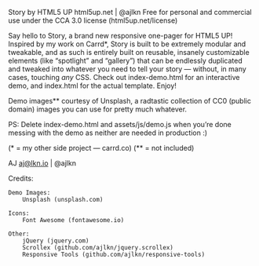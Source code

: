 Story by HTML5 UP
html5up.net | @ajlkn
Free for personal and commercial use under the CCA 3.0 license (html5up.net/license)


Say hello to Story, a brand new responsive one-pager for HTML5 UP! Inspired by my work
on Carrd*, Story is built to be extremely modular and tweakable, and as such is entirely
built on reusable, insanely customizable elements (like “spotlight” and “gallery”) that
can be endlessly duplicated and tweaked into whatever you need to tell your story —
without, in many cases, touching *any* CSS. Check out index-demo.html for an interactive
demo, and index.html for the actual template. Enjoy!

Demo images** courtesy of Unsplash, a radtastic collection of CC0 (public domain) images
you can use for pretty much whatever.

PS: Delete index-demo.html and assets/js/demo.js when you’re done messing with the demo
as neither are needed in production :)

(* = my other side project — carrd.co)
(** = not included)

AJ
aj@lkn.io | @ajlkn


Credits:

	Demo Images:
		Unsplash (unsplash.com)

	Icons:
		Font Awesome (fontawesome.io)

	Other:
		jQuery (jquery.com)
		Scrollex (github.com/ajlkn/jquery.scrollex)
		Responsive Tools (github.com/ajlkn/responsive-tools)